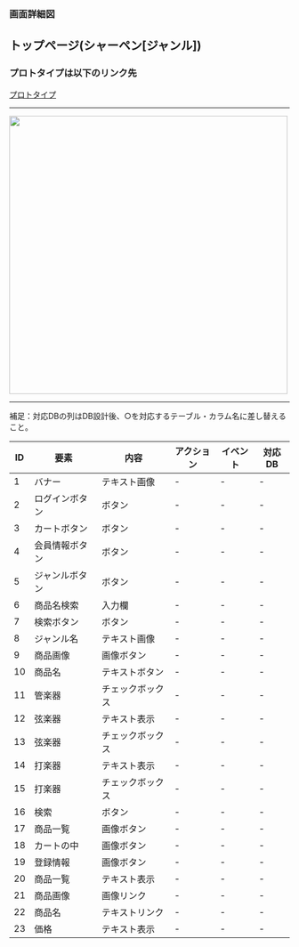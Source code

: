 ### 画面詳細図
## トップページ(シャーペン[ジャンル])
### プロトタイプは以下のリンク先
[プロトタイプ](https://www.figma.com/file/YN8g4ahM3raStzCZMDXhNA/stationary?node-id=1%3A10)
*****
<img src="./img/2021-09-15 (25).png" width="500">

*****
補足：対応DBの列はDB設計後、○を対応するテーブル・カラム名に差し替えること。

| ID | 要素 | 内容 | アクション | イベント | 対応DB |
|----|------|-----|------------|---------|-------|
|1   |バナー　　　　|テキスト画像|-      |-        |-      |
|2   |ログインボタン|ボタン　　　|-    |-        |-      |
|3   |カートボタン　|ボタン　　　|-    |-        |-      |
|4   |会員情報ボタン|ボタン　　　|-    |-        |-      |
|5   |ジャンルボタン|ボタン　　　|-    |-        |-      |
|6   |商品名検索　　|入力欄　　　|-    |-        |-      |
|7   |検索ボタン　　|ボタン　　　|-    |-        |-      |
|8   |ジャンル名　　|テキスト画像|-    |-        |-      |
|9   |商品画像　　　|画像ボタン　|-    |-        |-      |
|10  |商品名　　　　|テキストボタン|-    |-        |-      |
|11  |管楽器　|チェックボックス|-    |-        |-      |
|12  |弦楽器　|テキスト表示|-    |-        |-      |
|13  |弦楽器　|チェックボックス|-    |-        |-      |
|14  |打楽器　|テキスト表示|-    |-        |-      |
|15  |打楽器　|チェックボックス|-    |-        |-      |
|16  |検索　　|ボタン　　　|-    |-        |-      |
|17  |商品一覧|画像ボタン　|-    |-        |-      |
|18  |カートの中|画像ボタン|-    |-        |-      |
|19  |登録情報|画像ボタン　|-    |-        |-      |
|20  |商品一覧|テキスト表示|-    |-        |-      |
|21  |商品画像|画像リンク　|-    |-        |-      |
|22  |商品名|テキストリンク|-    |-        |-      |
|23  |価格|テキスト表示　　|-    |-        |-      |
